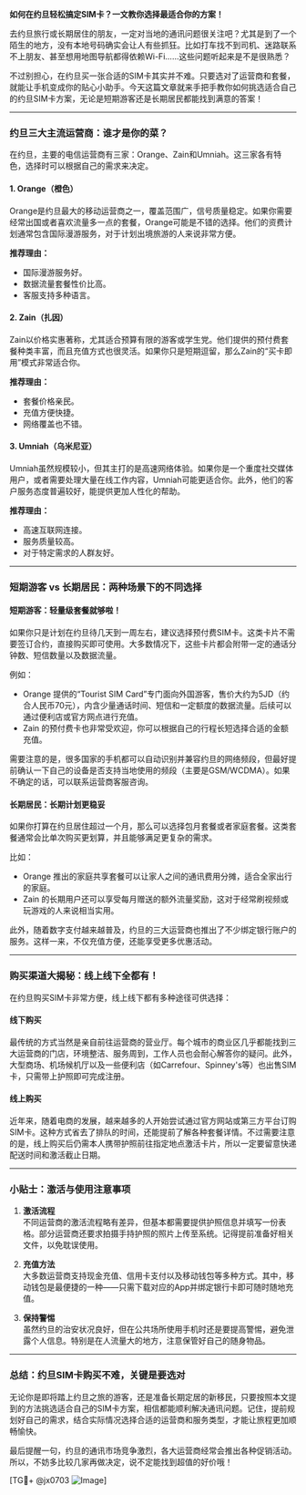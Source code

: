 **如何在约旦轻松搞定SIM卡？一文教你选择最适合你的方案！**

去约旦旅行或长期居住的朋友，一定对当地的通讯问题很关注吧？尤其是到了一个陌生的地方，没有本地号码确实会让人有些抓狂。比如打车找不到司机、迷路联系不上朋友、甚至想用地图导航都得依赖Wi-Fi……这些问题听起来是不是很熟悉？

不过别担心，在约旦买一张合适的SIM卡其实并不难。只要选对了运营商和套餐，就能让手机变成你的贴心小助手。今天这篇文章就来手把手教你如何挑选适合自己的约旦SIM卡方案，无论是短期游客还是长期居民都能找到满意的答案！

---

### **约旦三大主流运营商：谁才是你的菜？**

在约旦，主要的电信运营商有三家：Orange、Zain和Umniah。这三家各有特色，选择时可以根据自己的需求来决定。

#### **1. Orange（橙色）**
Orange是约旦最大的移动运营商之一，覆盖范围广，信号质量稳定。如果你需要经常出国或者喜欢流量多一点的套餐，Orange可能是不错的选择。他们的资费计划通常包含国际漫游服务，对于计划出境旅游的人来说非常方便。

**推荐理由：**
- 国际漫游服务好。
- 数据流量套餐性价比高。
- 客服支持多种语言。

#### **2. Zain（扎因）**
Zain以价格实惠著称，尤其适合预算有限的游客或学生党。他们提供的预付费套餐种类丰富，而且充值方式也很灵活。如果你只是短期逗留，那么Zain的“买卡即用”模式非常适合你。

**推荐理由：**
- 套餐价格亲民。
- 充值方便快捷。
- 网络覆盖也不错。

#### **3. Umniah（乌米尼亚）**
Umniah虽然规模较小，但其主打的是高速网络体验。如果你是一个重度社交媒体用户，或者需要处理大量在线工作内容，Umniah可能更适合你。此外，他们的客户服务态度普遍较好，能提供更加人性化的帮助。

**推荐理由：**
- 高速互联网连接。
- 服务质量较高。
- 对于特定需求的人群友好。

---

### **短期游客 vs 长期居民：两种场景下的不同选择**

#### **短期游客：轻量级套餐就够啦！**
如果你只是计划在约旦待几天到一周左右，建议选择预付费SIM卡。这类卡片不需要签订合约，直接购买即可使用。大多数情况下，这些卡片都会附带一定的通话分钟数、短信数量以及数据流量。

例如：
- Orange 提供的“Tourist SIM Card”专门面向外国游客，售价大约为5JD（约合人民币70元），内含少量通话时间、短信和一定额度的数据流量。后续可以通过便利店或官方网点进行充值。
- Zain 的预付费卡也非常受欢迎，你可以根据自己的行程长短选择合适的金额充值。

需要注意的是，很多国家的手机都可以自动识别并兼容约旦的网络频段，但最好提前确认一下自己的设备是否支持当地使用的频段（主要是GSM/WCDMA）。如果不确定的话，可以联系运营商客服咨询。

#### **长期居民：长期计划更稳妥**
如果你打算在约旦居住超过一个月，那么可以选择包月套餐或者家庭套餐。这类套餐通常会比单次购买更划算，并且能够满足更复杂的需求。

比如：
- Orange 推出的家庭共享套餐可以让家人之间的通讯费用分摊，适合全家出行的家庭。
- Zain 的长期用户还可以享受每月赠送的额外流量奖励，这对于经常刷视频或玩游戏的人来说相当实用。

此外，随着数字支付越来越普及，约旦的三大运营商也推出了不少绑定银行账户的服务。这样一来，不仅充值方便，还能享受更多优惠活动。

---

### **购买渠道大揭秘：线上线下全都有！**

在约旦购买SIM卡非常方便，线上线下都有多种途径可供选择：

#### **线下购买**
最传统的方式当然是亲自前往运营商的营业厅。每个城市的商业区几乎都能找到三大运营商的门店，环境整洁、服务周到，工作人员也会耐心解答你的疑问。此外，大型商场、机场候机厅以及一些便利店（如Carrefour、Spinney's等）也出售SIM卡，只需带上护照即可完成注册。

#### **线上购买**
近年来，随着电商的发展，越来越多的人开始尝试通过官方网站或第三方平台订购SIM卡。这种方式省去了排队的时间，还能提前了解各种套餐详情。不过需要注意的是，线上购买后仍需本人携带护照前往指定地点激活卡片，所以一定要留意快递配送时间和激活截止日期。

---

### **小贴士：激活与使用注意事项**

1. **激活流程**  
   不同运营商的激活流程略有差异，但基本都需要提供护照信息并填写一份表格。部分运营商还要求拍摄手持护照的照片上传至系统。记得提前准备好相关文件，以免耽误使用。

2. **充值方法**  
   大多数运营商支持现金充值、信用卡支付以及移动钱包等多种方式。其中，移动钱包是最便捷的一种——只需下载对应的App并绑定银行卡即可随时随地充值。

3. **保持警惕**  
   虽然约旦的治安状况良好，但在公共场所使用手机时还是要提高警惕，避免泄露个人信息。特别是在人流量大的地方，注意保管好自己的随身物品。

---

### **总结：约旦SIM卡购买不难，关键是要选对**

无论你是即将踏上约旦之旅的游客，还是准备长期定居的新移民，只要按照本文提到的方法挑选适合自己的SIM卡方案，相信都能顺利解决通讯问题。记住，提前规划好自己的需求，结合实际情况选择合适的运营商和服务类型，才能让旅程更加顺畅愉快。

最后提醒一句，约旦的通讯市场竞争激烈，各大运营商经常会推出各种促销活动。所以，不妨多比较几家再做决定，说不定能找到超值的好价哦！

[TG💪+ @jx0703 ![Image](https://github.com/user-attachments/assets/dbca1d08-cadb-493c-b0ec-ad6f7a83f270)]